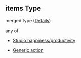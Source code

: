 ## items Type

merged type ([Details](add-event-anyof-random-event-properties-actions-items.md))

any of

*   [Studio happiness/productivity](add-event-anyof-random-event-properties-actions-items-anyof-studio-happinessproductivity.md "check type definition")

*   [Generic action](add-event-anyof-random-event-properties-actions-items-anyof-generic-action.md "check type definition")
